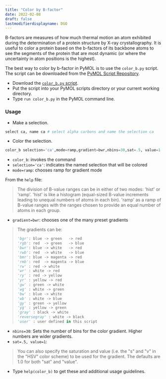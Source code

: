 ```yaml
---
title: "Color by B-factor"
date: 2022-02-08
draft: false
lastmodifierdisplayname: DGO
---
```


B-factors are measures of how much thermal motion an atom exhibited during the determination of a protein structure by X-ray crystallography. It is useful to color a protein based on the b-factors of its backbone atoms to see the segments of the protein that are most dynamic (or where the uncertainty in atom positions is the highest).

The best way to color by b-factor in PyMOL is to use the `color_b.py` script. The script can be downloaded from the [PyMOL Script Repository](http://pldserver1.biochem.queensu.ca/~rlc/work/pymol/).

- Download the [`color_b.py` script](http://pldserver1.biochem.queensu.ca/~rlc/work/pymol/color_b.py).
- Put the script into your PyMOL scripts directory or your current working directory.
- Type `run color_b.py` in the PyMOL command line.

### Usage

- Make a selection.

```py
select ca, name ca # select alpha carbons and name the selection ca
```

- Color the selection.

```py
color_b selection='ca',mode=ramp,gradient=bwr,nbins=30,sat=.5, value=1
```

- `color_b`: invokes the command
- `selection='ca'`: indicates the named selection that will be colored
- `mode=ramp`: chooses ramp for gradient mode

From the `help` file:

>The division of B-value ranges can be in either of two modes: 'hist' or 'ramp'. 'hist' is like a histogram (equal-sized B-value increments leading to unequal numbers of atoms in each bin). 'ramp' as a ramp of B-value ranges with the ranges chosen to provide an equal number of atoms in each group.

- `gradient=bwr`: chooses one of the many preset gradients

>The gradients can be:
>```py
>'bgr': blue -> green   -> red
>'rgb': red  -> green   -> blue
>'bwr': blue -> white   -> red
>'rwb': red  -> white   -> blue
>'bmr': blue -> magenta -> red
>'rmb': red  -> magenta -> blue
>'rw' : red -> white
>'wr' : white -> red
>'ry' : red -> yellow
>'yr' : yellow -> red
>'gw' : green -> white
>'wg' : white -> green
>'bw' : blue -> white
>'wb' : white -> blue
>'gy' : green -> yellow
>'yg' : yellow -> green
>'gray' : black -> white
>'reversegray' : white -> black
>'user' : user defined in this script
>```

- `nbins=30`: Sets the number of bins for the color gradient. Higher numbers are wider gradients.
- `sat=.5, value=1`:

>You can also specify the saturation and value (i.e. the "s" and "v" in the "HSV" color scheme) to be used for the gradient. The defaults are 1.0 for both "sat" and "value".

- Type `help(color_b)` to get these and additional usage guidelines.
